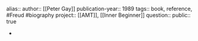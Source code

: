 alias::
author:: [[Peter Gay]] 
publication-year:: 1989
tags:: book, reference, #Freud #biography 
project:: [[AMT]], [[Inner Beginner]] 
question::
public:: true

-